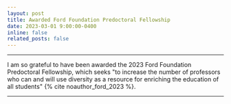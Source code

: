 ```yaml
---
layout: post
title: Awarded Ford Foundation Predoctoral Fellowship
date: 2023-03-01 9:00:00-0400
inline: false
related_posts: false
---
```


---
I am so grateful to have been awarded the 2023 Ford Foundation Predoctoral Fellowship, which seeks "to increase  the number of professors who can and will use diversity as a resource for enriching the education of all students" {% cite noauthor_ford_2023 %}.

---

